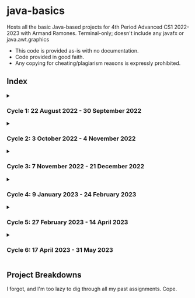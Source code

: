 # java-basics
Hosts all the basic Java-based projects for 4th Period Advanced CS1 2022-2023 with Armand Ramones. Terminal-only; doesn't include any javafx or java.awt.graphics
* This code is provided as-is with no documentation. 
* Code provided in good faith. 
* Any copying for cheating/plagiarism reasons is expressly prohibited.

## Index

<details><summary>

### Cycle 1: 22 August 2022 - 30 September 2022

</summary>

```
├───08.23.2022_first
├───08.24.2022_second
├───08.29.2022_third
├───08.31.2022_Heron
├───08.31.2022_LinearMotion
├───09.06.2022_Primitive
├───09.07.2022_Variables
├───09.26.2022_Contact
├───09.26.2022_StringBasics
├───09.27.2022_Verification
└───09.30.2022_StringFormat
```

</details>
<details><summary>

### Cycle 2: 3 October 2022 - 4 November 2022

</summary>

```
├───10.03.2022_ExceptionalParsing
├───10.14.2022_BOS
├───10.14.2022_OddEven
├───10.17.2022_distance
├───10.18.2022_Pass
├───10.19.2022_stringEnd
├───10.21.2022_BMI
├───10.24.2022_factorial
├───10.24.2022_SumInt
├───10.25.2022_methods101
├───10.26.2022_coordinates
└───10.26.2022_coordinatesWhile
```

</details>
<details><summary>

### Cycle 3: 7 November 2022 - 21 December 2022

</summary>

```
├───12.01.2022_myFirstClass
└───12.09.2022_DogHouse
```

</details>
<details><summary>

### Cycle 4: 9 January 2023 - 24 February 2023

</summary>

```
├───02.21.2023_Arrays
└───02.24.2023_RomanNumerals
```

</details>
<details><summary>

### Cycle 5: 27 February 2023 - 14 April 2023

</summary>

```
├───02.27.2023_LineCounter
├───02.28.2023_LineTotal
├───03.01.2023_AverageLine
├───03.01.2023_LineBreaker
├───03.01.2023_OddEvenCounter
└───03.03.2023_DogFood
```

</details>
<details><summary>

### Cycle 6: 17 April 2023 - 31 May 2023

</summary>

```
├───05.02.2023_Wxy
├───05.03.2023_WordEx
├───05.04.2023_MixedUp
└───05.08.2023_MixedUp
```

</details>

## Project Breakdowns
I forgot, and I'm too lazy to dig through all my past assignments. Cope.
